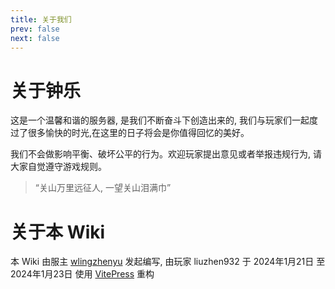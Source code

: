 ```yaml
---
title: 关于我们
prev: false
next: false
---
```


# 关于钟乐

这是一个温馨和谐的服务器, 是我们不断奋斗下创造出来的, 我们与玩家们一起度过了很多愉快的时光,在这里的日子将会是你值得回忆的美好。

我们不会做影响平衡、破坏公平的行为。欢迎玩家提出意见或者举报违规行为, 请大家自觉遵守游戏规则。

> “关山万里远征人, 一望关山泪满巾”

# 关于本 Wiki

本 Wiki 由服主 [wlingzhenyu](https://github.com/wling-art) 发起编写, 由玩家 liuzhen932 于 2024年1月21日 至 2024年1月23日 使用 [VitePress](https://vitepress.dev) 重构